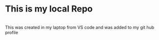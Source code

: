 # This is my local Repo 
<br>
This was created in my laptop from VS code and was added to my git hub profile